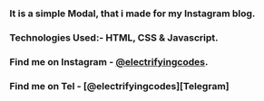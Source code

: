 ### It is a simple Modal, that i made for my Instagram blog.

### Technologies Used:- HTML, CSS & Javascript.

### Find me on Instagram - [@electrifyingcodes][Instagram].
### Find me on Tel - [@electrifyingcodes][Telegram]
[Instagram]: https://www.instagram.com/electrifyingcodes
